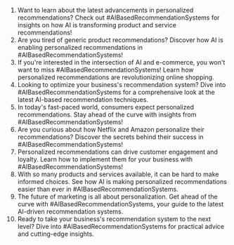 1. Want to learn about the latest advancements in personalized recommendations? Check out #AIBasedRecommendationSystems for insights on how AI is transforming product and service recommendations!
2. Are you tired of generic product recommendations? Discover how AI is enabling personalized recommendations in #AIBasedRecommendationSystems!
3. If you're interested in the intersection of AI and e-commerce, you won't want to miss #AIBasedRecommendationSystems! Learn how personalized recommendations are revolutionizing online shopping.
4. Looking to optimize your business's recommendation system? Dive into #AIBasedRecommendationSystems for a comprehensive look at the latest AI-based recommendation techniques.
5. In today's fast-paced world, consumers expect personalized recommendations. Stay ahead of the curve with insights from #AIBasedRecommendationSystems!
6. Are you curious about how Netflix and Amazon personalize their recommendations? Discover the secrets behind their success in #AIBasedRecommendationSystems!
7. Personalized recommendations can drive customer engagement and loyalty. Learn how to implement them for your business with #AIBasedRecommendationSystems!
8. With so many products and services available, it can be hard to make informed choices. See how AI is making personalized recommendations easier than ever in #AIBasedRecommendationSystems.
9. The future of marketing is all about personalization. Get ahead of the curve with #AIBasedRecommendationSystems, your guide to the latest AI-driven recommendation systems.
10. Ready to take your business's recommendation system to the next level? Dive into #AIBasedRecommendationSystems for practical advice and cutting-edge insights.
